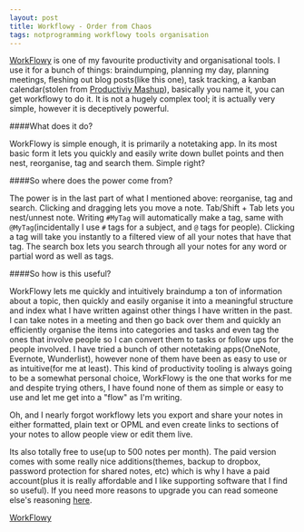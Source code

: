 ```yaml
---
layout: post
title: Workflowy - Order from Chaos
tags: notprogramming workflowy tools organisation
---
```


[WorkFlowy](https://workflowy.com/) is one of my favourite productivity and organisational tools. I use it for a bunch of things: braindumping, planning my day, planning meetings, fleshing out blog posts(like this one), task tracking, a kanban calendar(stolen from [Productiviy Mashup](http://www.productivitymashup.com/blog/2014/8/17/kanban-calendar-workflowy)), basically you name it, you can get workflowy to do it. It is not a hugely complex tool; it is actually very simple, however it is deceptively powerful.

####What does it do?

WorkFlowy is simple enough, it is primarily a notetaking app. In its most basic form it lets you quickly and easily write down bullet points and then nest, reorganise, tag and search them. Simple right?

####So where does the power come from?

The power is in the last part of what I mentioned above: reorganise, tag and search. Clicking and dragging lets you move a note. Tab/Shift + Tab lets you nest/unnest note. Writing `#MyTag` will automatically make a tag, same with `@MyTag`(incidentally I use `#` tags for a subject, and `@` tags for people). Clicking a tag will take you instantly to a filtered view of all your notes that have that tag. The search box lets you search through all your notes for any word or partial word as well as tags.

####So how is this useful?

WorkFlowy lets me quickly and intuitively braindump a ton of information about a topic, then quickly and easily organise it into a meaningful structure and index what I have written against other things I have written in the past. I can take notes in a meeting and then go back over them and quickly an efficiently organise the items into categories and tasks and even tag the ones that involve people so I can convert them to tasks or follow ups for the people involved. I have tried a bunch of other notetaking apps(OneNote, Evernote, Wunderlist), however none of them have been as easy to use or as intuitive(for me at least). This kind of productivity tooling is always going to be a somewhat personal choice, WorkFlowy is the one that works for me and despite trying others, I have found none of them as simple or easy to use and let me get into a "flow" as I'm writing.

Oh, and I nearly forgot workflowy lets you export and share your notes in either formatted, plain text or OPML and even create links to sections of your notes to allow people view or edit them live.

Its also totally free to use(up to 500 notes per month). The paid version comes with some really nice additions(themes, backup to dropbox, password protection for shared notes, etc) which is why I have a paid account(plus it is really affordable and I like supporting software that I find so useful). If you need more reasons to upgrade you can read someone else's reasoning [here](http://blog.workflowy.com/2013/12/05/why-i-went-pro/).

[WorkFlowy](https://workflowy.com/)